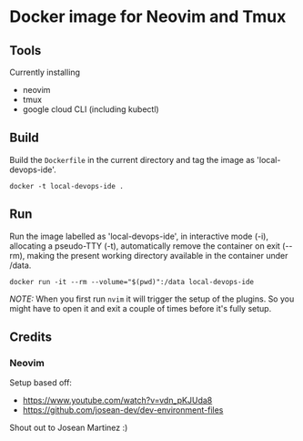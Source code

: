 # Docker image for Neovim and Tmux

## Tools

Currently installing
- neovim
- tmux
- google cloud CLI (including kubectl)

## Build

Build the `Dockerfile` in the current directory and tag the image as 'local-devops-ide'.
```
docker -t local-devops-ide .
```

## Run

Run the image labelled as 'local-devops-ide', in interactive mode (-i), allocating a pseudo-TTY (-t), automatically remove the container on exit (--rm), making the present working directory available in the container under /data.
```
docker run -it --rm --volume="$(pwd)":/data local-devops-ide
```

*NOTE:* When you first run `nvim` it will trigger the setup of the plugins. So you might have to open it and exit a couple of times before it's fully setup.

## Credits

### Neovim

Setup based off:
- https://www.youtube.com/watch?v=vdn_pKJUda8
- https://github.com/josean-dev/dev-environment-files

Shout out to Josean Martinez :)

